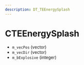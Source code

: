 ```yaml
---
description: DT_TEEnergySplash
---
```


# CTEEnergySplash


* `m_vecPos` (vector)
* `m_vecDir` (vector)
* `m_bExplosive` (integer)

